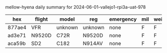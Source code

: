 mellow-hyena daily summary for 2024-06-01-vallejo1-rpi3a-uat-978

|hex|flight|model|reg|emergency|mil|weirdo|
|--|--|--|--|--|--|--|
|877ae4|VFR|unknown|unknown|none|F|F|
|ad3e71|N9520D|C72R|N9520D|none|F|F|
|aca59b|SD2|C182|N914AV|none|F|F|

